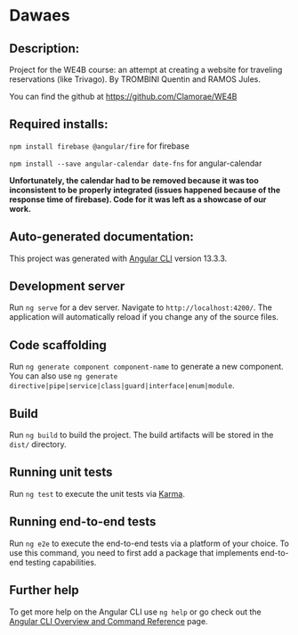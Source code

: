 # Dawaes

## Description:

Project for the WE4B course: an attempt at creating a website for traveling reservations (like Trivago).
By TROMBINI Quentin and RAMOS Jules.

You can find the github at https://github.com/Clamorae/WE4B

## Required installs:

`npm install firebase @angular/fire` for firebase

`npm install --save angular-calendar date-fns` for angular-calendar

**Unfortunately, the calendar had to be removed because it was too inconsistent to be properly integrated (issues happened because of the response time of firebase). Code for it was left as a showcase of our work.**

## Auto-generated documentation:

This project was generated with [Angular CLI](https://github.com/angular/angular-cli) version 13.3.3.

## Development server

Run `ng serve` for a dev server. Navigate to `http://localhost:4200/`. The application will automatically reload if you change any of the source files.

## Code scaffolding

Run `ng generate component component-name` to generate a new component. You can also use `ng generate directive|pipe|service|class|guard|interface|enum|module`.

## Build

Run `ng build` to build the project. The build artifacts will be stored in the `dist/` directory.

## Running unit tests

Run `ng test` to execute the unit tests via [Karma](https://karma-runner.github.io).

## Running end-to-end tests

Run `ng e2e` to execute the end-to-end tests via a platform of your choice. To use this command, you need to first add a package that implements end-to-end testing capabilities.

## Further help

To get more help on the Angular CLI use `ng help` or go check out the [Angular CLI Overview and Command Reference](https://angular.io/cli) page.
